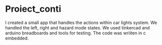 # Proiect_conti
I created a small app that handles the actions within car lights system. We handled the left, right and hazard mode states. We used tinkercad and arduino breadboards and tools for testing. The code was wriiten in c embedded.
